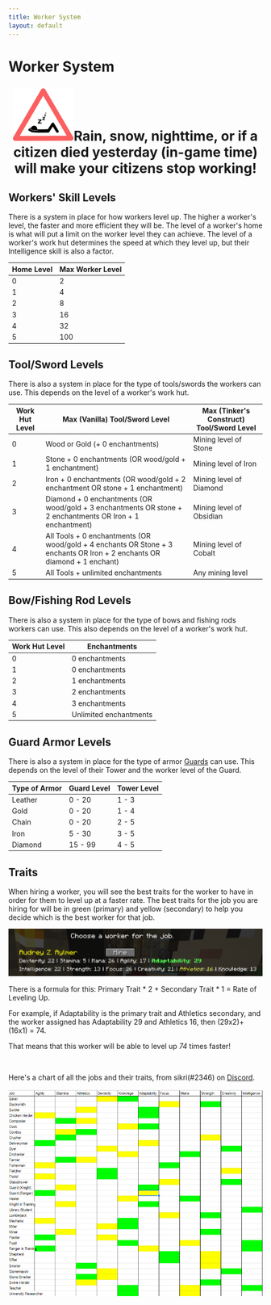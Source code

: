 ```yaml
---
title: Worker System
layout: default
---
```

# Worker System

<p style="text-align:center; font-size:20pt;"><img src="../../assets/images/misc/Sleep.png" alt="Sleep"><b>Rain, snow, nighttime, or if a citizen died yesterday (in-game time) will make your citizens stop working!</b></p>

## Workers' Skill Levels

There is a system in place for how workers level up. The higher a worker's level, the faster and more efficient they will be. The level of a worker's home is what will put a limit on the worker level they can achieve. The level of a worker's work hut determines the speed at which they level up, but their Intelligence skill is also a factor.

| Home Level | Max Worker Level |
| ---------- | ---------------- |
| 0          | 2                |
| 1          | 4                |
| 2          | 8                |
| 3          | 16               |
| 4          | 32               |
| 5          | 100              |

## Tool/Sword Levels

There is also a system in place for the type of tools/swords the workers can use. This depends on the level of a worker's work hut.

| Work Hut Level | Max (Vanilla) Tool/Sword Level                                                                                           | Max (Tinker's Construct) Tool/Sword Level |
| -------------- | ------------------------------------------------------------------------------------------------------------------------ | ----------------------------------------- |
| 0              | Wood or Gold (+ 0 enchantments)                                                                                          | Mining level of Stone                     |
| 1              | Stone + 0 enchantments (OR wood/gold + 1 enchantment)                                                                    | Mining level of Iron                      |
| 2              | Iron + 0 enchantments (OR wood/gold + 2 enchantment OR stone + 1 enchantment)                                            | Mining level of Diamond                   |
| 3              | Diamond + 0 enchantments (OR wood/gold + 3 enchantments OR stone + 2 enchantments OR Iron + 1 enchantment)               | Mining level of Obsidian                  |
| 4              | All Tools + 0 enchantments (OR wood/gold + 4 enchants OR Stone + 3 enchants OR Iron + 2 enchants OR diamond + 1 enchant) | Mining level of Cobalt                    |
| 5              | All Tools + unlimited enchantments                                                                                       | Any mining level                          |

## Bow/Fishing Rod Levels

There is also a system in place for the type of bows and fishing rods workers can use. This also depends on the level of a worker's work hut.

| Work Hut Level | Enchantments            |
| -------------- | ----------------------- |
| 0              | 0 enchantments          |
| 1              | 0 enchantments          |
| 2              | 1 enchantments          |
| 3              | 2 enchantments          |
| 4              | 3 enchantments          |
| 5              | Unlimited enchantments  |

## Guard Armor Levels

There is also a system in place for the type of armor [Guards](../../source/workers/guard) can use. This depends on the level of their Tower and the worker level of the Guard.

| Type of Armor | Guard Level | Tower Level |
| ------------- | ----------- | ----------- |
| Leather       | 0 - 20      | 1 - 3       |
| Gold          | 0 - 20      | 1 - 4       |
| Chain         | 0 - 20      | 2 - 5       |
| Iron          | 5 - 30      | 3 - 5       |
| Diamond       | 15 - 99     | 4 - 5       |

## Traits

When hiring a worker, you will see the best traits for the worker to have in order for them to level up at a faster rate. The best traits for the job you are hiring for will be in green (primary) and yellow (secondary) to help you decide which is the best worker for that job.

![Traits](../../assets/images/misc/traits.png)

There is a formula for this: Primary Trait * 2 + Secondary Trait * 1 = Rate of Leveling Up.

For example, if Adaptability is the primary trait and Athletics secondary, and the worker assigned has Adaptability 29 and Athletics 16, then (29x2)+(16x1) = 74.

That means that this worker will be able to level up *74* times faster!

<br>

Here's a chart of all the jobs and their traits, from sikri(#2346) on [Discord](https://discord.minecolonies.com).
<br>
<br>
<img src="../../assets/images/misc/jobsandskills.png" alt="Jobs and Skills" />

